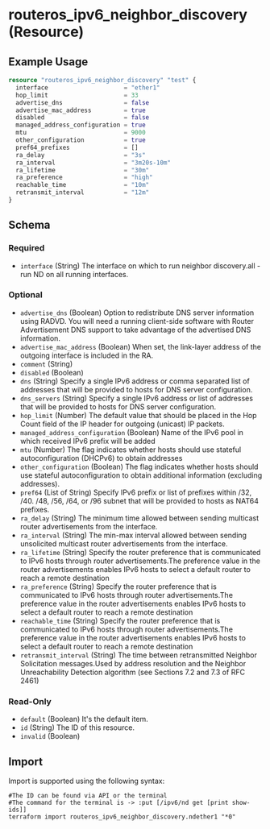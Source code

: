# routeros_ipv6_neighbor_discovery (Resource)


## Example Usage
```terraform
resource "routeros_ipv6_neighbor_discovery" "test" {
  interface                     = "ether1"
  hop_limit                     = 33
  advertise_dns                 = false
  advertise_mac_address         = true
  disabled                      = false
  managed_address_configuration = true
  mtu                           = 9000
  other_configuration           = true
  pref64_prefixes               = []
  ra_delay                      = "3s"
  ra_interval                   = "3m20s-10m"
  ra_lifetime                   = "30m"
  ra_preference                 = "high"
  reachable_time                = "10m"
  retransmit_interval           = "12m"
}
```

<!-- schema generated by tfplugindocs -->
## Schema

### Required

- `interface` (String) The interface on which to run neighbor discovery.all - run ND on all running interfaces.

### Optional

- `advertise_dns` (Boolean) Option to redistribute DNS server information using RADVD. You will need a running client-side software with Router Advertisement DNS support to take advantage of the advertised DNS information.
- `advertise_mac_address` (Boolean) When set, the link-layer address of the outgoing interface is included in the RA.
- `comment` (String)
- `disabled` (Boolean)
- `dns` (String) Specify a single IPv6 address or comma separated list of addresses that will be provided to hosts for DNS server configuration.
- `dns_servers` (String) Specify a single IPv6 address or list of addresses that will be provided to hosts for DNS server configuration.
- `hop_limit` (Number) The default value that should be placed in the Hop Count field of the IP header for outgoing (unicast) IP packets.
- `managed_address_configuration` (Boolean) Name of the IPv6 pool in which received IPv6 prefix will be added
- `mtu` (Number) The flag indicates whether hosts should use stateful autoconfiguration (DHCPv6) to obtain addresses
- `other_configuration` (Boolean) The flag indicates whether hosts should use stateful autoconfiguration to obtain additional information (excluding addresses).
- `pref64` (List of String) Specify IPv6 prefix or list of prefixes within /32, /40. /48, /56, /64, or /96 subnet that will be provided to hosts as NAT64 prefixes.
- `ra_delay` (String) The minimum time allowed between sending multicast router advertisements from the interface.
- `ra_interval` (String) The min-max interval allowed between sending unsolicited multicast router advertisements from the interface.
- `ra_lifetime` (String) Specify the router preference that is communicated to IPv6 hosts through router advertisements.The preference value in the router advertisements enables IPv6 hosts to select a default router to reach a remote destination
- `ra_preference` (String) Specify the router preference that is communicated to IPv6 hosts through router advertisements.The preference value in the router advertisements enables IPv6 hosts to select a default router to reach a remote destination
- `reachable_time` (String) Specify the router preference that is communicated to IPv6 hosts through router advertisements.The preference value in the router advertisements enables IPv6 hosts to select a default router to reach a remote destination
- `retransmit_interval` (String) The time between retransmitted Neighbor Solicitation messages.Used by address resolution and the Neighbor Unreachability Detection algorithm (see Sections 7.2 and 7.3 of RFC 2461)

### Read-Only

- `default` (Boolean) It's the default item.
- `id` (String) The ID of this resource.
- `invalid` (Boolean)

## Import
Import is supported using the following syntax:
```shell
#The ID can be found via API or the terminal
#The command for the terminal is -> :put [/ipv6/nd get [print show-ids]]
terraform import routeros_ipv6_neighbor_discovery.ndether1 "*0"
```
